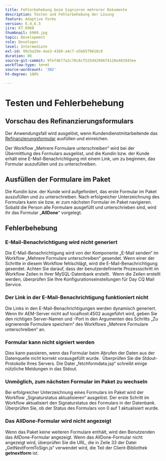 ```yaml
---
title: Fehlerbehebung beim Signieren mehrerer Dokumente
description: Testen und Fehlerbehebung der Lösung
feature: Adaptive Forms
version: 6.4,6.5
jira: KT-6960
thumbnail: 6960.jpg
topic: Development
role: Developer
level: Intermediate
exl-id: 99cba29e-4ae3-4160-a4c7-a5b6579618c0
duration: 86
source-git-commit: 9fef4b77a2c70c8cf525d42686f4120e481945ee
workflow-type: tm+mt
source-wordcount: '382'
ht-degree: 100%

---
```


# Testen und Fehlerbehebung


## Vorschau des Refinanzierungsformulars

Der Anwendungsfall wird ausgelöst, wenn Kundendienstmitarbeitende das [Refinanzierungsformular](http://localhost:4502/content/dam/formsanddocuments/formsandsigndemo/refinanceform/jcr:content?wcmmode=disabled) ausfüllen und einreichen.

Der Workflow „Mehrere Formulare unterschreiben“ wird bei der Übermittlung des Formulars ausgelöst, und die Kundin bzw. der Kunde erhält eine E-Mail-Benachrichtigung mit einem Link, um zu beginnen, das Formular auszufüllen und zu unterschreiben.

## Ausfüllen der Formulare im Paket

Die Kundin bzw. der Kunde wird aufgefordert, das erste Formular im Paket auszufüllen und zu unterschreiben. Nach erfolgreicher Unterzeichnung des Formulars kann sie bzw. er zum nächsten Formular im Paket navigieren. Sobald die Person alle Formulare ausgefüllt und unterschrieben sind, wird ihr das Formular „**AllDone**“ vorgelegt.

## Fehlerbehebung

### E-Mail-Benachrichtigung wird nicht generiert

Die E-Mail-Benachrichtigung wird von der Komponente „E-Mail senden“ im Workflow „Mehrere Formulare unterschreiben“ gesendet. Wenn einer der Schritte in diesem Workflow fehlschlägt, wird die E-Mail-Benachrichtigung gesendet. Achten Sie darauf, dass der benutzerdefinierte Prozessschritt im Workflow Zeilen in Ihrer MySQL-Datenbank erstellt.  Wenn die Zeilen erstellt werden, überprüfen Sie Ihre Konfigurationseinstellungen für Day CQ Mail Service.

### Der Link in der E-Mail-Benachrichtigung funktioniert nicht

Die Links in den E-Mail-Benachrichtigungen werden dynamisch generiert. Wenn Ihr AEM-Server nicht auf localhost:4502 ausgeführt wird, geben Sie den richtigen Server-Namen und -Port in den Argumenten des Schritts „Zu signierende Formulare speichern“ des Workflows „Mehrere Formulare unterschreiben“ an.

### Formular kann nicht signiert werden

Dies kann passieren, wenn das Formular beim Abrufen der Daten aus der Datenquelle nicht korrekt vorausgefüllt wurde.  Überprüfen Sie die Stdout-Protokolle Ihres Servers. Die Datei „fetchformdata.jsp“ schreibt einige nützliche Meldungen in das Stdout.

### Unmöglich, zum nächsten Formular im Paket zu wechseln

Bei erfolgreicher Unterzeichnung eines Formulars im Paket wird der Workflow „Signaturstatus aktualisieren“ ausgelöst. Der erste Schritt im Workflow aktualisiert den Signaturstatus des Formulars in der Datenbank. Überprüfen Sie, ob der Status des Formulars von 0 auf 1 aktualisiert wurde.

### Das AllDone-Formular wird nicht angezeigt

Wenn das Paket keine weiteren Formulare enthält, wird den Benutzenden das AllDone-Formular angezeigt. Wenn das AllDone-Formular nicht angezeigt wird, überprüfen Sie die URL, die in Zeile 33 der Datei „GetNextFormToSign.js“ verwendet wird, die Teil der Client-Bibliothek **getnextform** ist.
